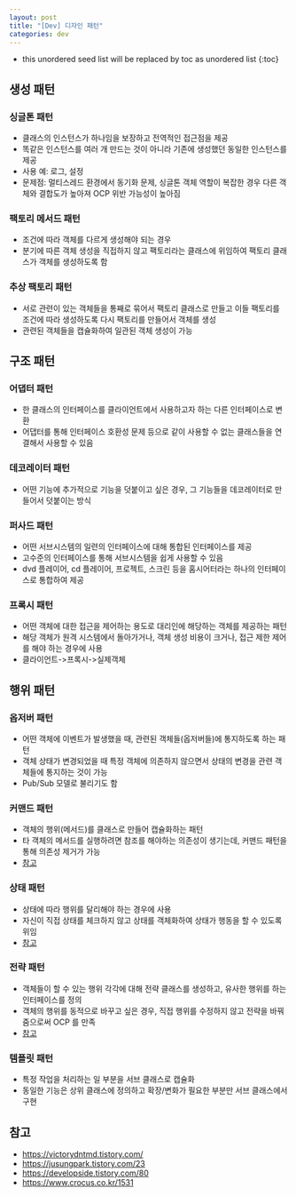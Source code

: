 ```yaml
---
layout: post
title: "[Dev] 디자인 패턴"
categories: dev
---
```


* this unordered seed list will be replaced by toc as unordered list
{:toc}

## 생성 패턴

### 싱글톤 패턴

- 클래스의 인스턴스가 하나임을 보장하고 전역적인 접근점을 제공
- 똑같은 인스턴스를 여러 개 만드는 것이 아니라 기존에 생성했던 동일한 인스턴스를 제공
- 사용 예: 로그, 설정
- 문제점: 멀티스레드 환경에서 동기화 문제, 싱글톤 객체 역할이 복잡한 경우 다른 객체와 결합도가 높아져 OCP 위반 가능성이 높아짐

### 팩토리 메서드 패턴

- 조건에 따라 객체를 다르게 생성해야 되는 경우
- 분기에 따른 객체 생성을 직접하지 않고 팩토리라는 클래스에 위임하여 팩토리 클래스가 객체를 생성하도록 함

### 추상 팩토리 패턴

- 서로 관련이 있는 객체들을 통째로 묶어서 팩토리 클래스로 만들고 이들 팩토리를 조건에 따라 생성하도록 다시 팩토리를 만들어서 객체를 생성
- 관련된 객체들을 캡슐화하여 일관된 객체 생성이 가능

## 구조 패턴

### 어댑터 패턴

- 한 클래스의 인터페이스를 클라이언트에서 사용하고자 하는 다른 인터페이스로 변환
- 어댑터를 통해 인터페이스 호환성 문제 등으로 같이 사용할 수 없는 클래스들을 연결해서 사용할 수 있음

### 데코레이터 패턴

- 어떤 기능에 추가적으로 기능을 덧붙이고 싶은 경우, 그 기능들을 데코레이터로 만들어서 덧붙이는 방식

### 퍼사드 패턴

- 어떤 서브시스템의 일련의 인터페이스에 대해 통합된 인터페이스를 제공
- 고수준의 인터페이스를 통해 서브시스템을 쉽게 사용할 수 있음
- dvd 플레이어, cd 플레이어, 프로젝트, 스크린 등을 홈시어터라는 하나의 인터페이스로 통합하여 제공

### 프록시 패턴

- 어떤 객체에 대한 접근을 제어하는 용도로 대리인에 해당하는 객체를 제공하는 패턴
- 해당 객체가 원격 시스템에서 돌아가거나, 객체 생성 비용이 크거나, 접근 제한 제어를 해야 하는 경우에 사용
- 클라이언트->프록시->실제객체

## 행위 패턴

### 옵저버 패턴

- 어떤 객체에 이벤트가 발생했을 때, 관련된 객체들(옵저버들)에 통지하도록 하는 패턴
- 객체 상태가 변경되었을 때 특정 객체에 의존하지 않으면서 상태의 변경을 관련 객체들에 통지하는 것이 가능
- Pub/Sub 모델로 불리기도 함

### 커맨드 패턴

- 객체의 행위(메서드)를 클래스로 만들어 캡슐화하는 패턴
- 타 객체의 메서드를 실행하려면 참조를 해야하는 의존성이 생기는데, 커맨드 패턴을 통해 의존성 제거가 가능
- [참고](https://victorydntmd.tistory.com/295)

### 상태 패턴

- 상태에 따라 행위를 달리해야 하는 경우에 사용
- 자신이 직접 상태를 체크하지 않고 상태를 객체화하여 상태가 행동을 할 수 있도록 위임
- [참고](https://victorydntmd.tistory.com/294?category=719467)

### 전략 패턴

- 객체들이 할 수 있는 행위 각각에 대해 전략 클래스를 생성하고, 유사한 행위를 하는 인터페이스를 정의
- 객체의 행위를 동적으로 바꾸고 싶은 경우, 직접 행위를 수정하지 않고 전략을 바꿔줌으로써 OCP 를 만족
- [참고](https://victorydntmd.tistory.com/292)

### 템플릿 패턴

- 특정 작업을 처리하는 일 부분을 서브 클래스로 캡슐화
- 동일한 기능은 상위 클래스에 정의하고 확장/변화가 필요한 부분만 서브 클래스에서 구현

## 참고

- <https://victorydntmd.tistory.com/>
- <https://jusungpark.tistory.com/23>
- <https://developside.tistory.com/80>
- <https://www.crocus.co.kr/1531>